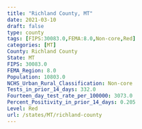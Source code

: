 ```yaml
---
title: "Richland County, MT"
date: 2021-03-10
draft: false
type: county
tags: [FIPS:30083.0,FEMA:8.0,Non-core,Red]
categories: [MT]
County: Richland County
State: MT
FIPS: 30083.0
FEMA_Region: 8.0
Population: 10803.0
NCHS_Urban_Rural_Classification: Non-core
Tests_in_prior_14_days: 332.0
Fourteen_day_test_rate_per_100000: 3073.0
Percent_Positivity_in_prior_14_days: 0.205
Level: Red
url: /states/MT/richland-county
---
```



